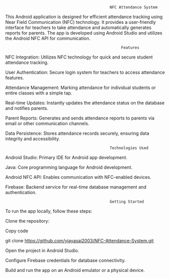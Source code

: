                                                   NFC Attendance System

This Android application is designed for efficient attendance tracking using Near Field Communication (NFC) technology. It provides a user-friendly interface for teachers to take attendance and automatically generates reports for parents. The app is developed using Android Studio and utilizes the Android NFC API for communication.

                                                       Features
                                                       
NFC Integration: Utilizes NFC technology for quick and secure student attendance tracking.

User Authentication: Secure login system for teachers to access attendance features.

Attendance Management: Marking attendance for individual students or entire classes with a simple tap.

Real-time Updates: Instantly updates the attendance status on the database and notifies parents.

Parent Reports: Generates and sends attendance reports to parents via email or other communication channels.

Data Persistence: Stores attendance records securely, ensuring data integrity and accessibility.

                                                  Technologies Used
                                                  
Android Studio: Primary IDE for Android app development.

Java: Core programming language for Android development.

Android NFC API: Enables communication with NFC-enabled devices.

Firebase: Backend service for real-time database management and authentication.

                                                  Getting Started
                                                  
To run the app locally, follow these steps:

Clone the repository:

Copy code

git clone https://github.com/yjayasai2003/NFC-Attendance-System.git

Open the project in Android Studio.

Configure Firebase credentials for database connectivity.

Build and run the app on an Android emulator or a physical device.
